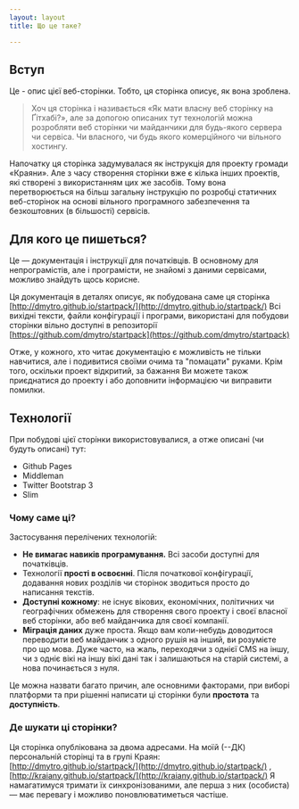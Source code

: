 ```yaml
---
layout: layout
title: Що це таке?

---
```


##  Вступ

Це - опис цієї веб-сторінки. Тобто, ця сторінка описує, як вона зроблена.

>  Хоч ця сторінка і називається «Як мати власну веб сторінку на Ґітхабі?», але за допогою описаних тут технологій можна розробляти веб сторінки чи майданчики для будь-якого сервера чи сервіса. Чи  власного, чи будь якого комерційного чи вільного хостингу.

Напочатку ця сторінка задумувалася як інструкція для проекту громади «Краяни». Але з часу створення сторінки вже є кілька інших проектів, які створені з використанням цих же засобів. Тому вона перетворюється на більш загальну інструкцію по розробці статичних веб-сторінок на основі вільного програмного забезпечення та безкоштовних (в більшості) сервісів.

## Для кого це пишеться?

Це — документація і інструкції для початківців. В основному для непрограмістів, але і програмісти, не знайомі з даними сервісами, можливо знайдуть щось корисне. 

Ця документація в деталях описує, як побудована саме ця сторінка [http://dmytro.github.io/startpack/](http://dmytro.github.io/startpack/) Всі вихідні тексти, файли конфігурації і програми, використані для побудови сторінки вільно доступні в репозиторії [https://github.com/dmytro/startpack](https://github.com/dmytro/startpack) 

Отже, у кожного, хто читає документацію є можливість не тільки навчитися, але і подивитися своїми очима та "помацати" руками. Крім того, оскільки проект відкритий, за бажання Ви можете також приєднатися до проекту і або доповнити інформацією чи виправити помилки.


## Технології

При побудові цієї сторінки використовувалися, а отже описані (чи будуть описані) тут:

- Github Pages
- Middleman
- Twitter Bootstrap 3
- Slim

### Чому саме ці?

Застосування перелічених технологій:

- **Не вимагає навиків програмування.** Всі засоби доступні для початківців.
- Технології **прості в освоєнні**. Після початкової конфігурації, додавання нових розділів чи сторінок зводиться просто до написання текстів.
- **Доступні кожному**: не існує вікових, економічних, політичних чи географічних обмежень для створення свого проекту і своєї власної веб сторінки, або веб майданчика для своєї компанії.
- **Міграція даних** дуже проста. Якщо вам коли-небудь доводитося переводити веб майданчик з одного рушія на інший, ви розумієте про що мова. Дуже часто, на жаль, переходячи з однієї CMS на іншу, чи з одніє вікі на іншу вікі дані так і залишаються на старій системі, а нова починається з нуля.

Це можна назвати багато причин, але основними факторами, при виборі платформи та при рішенні написати ці сторінки були **простота** та **доступність**.

###  Де шукати ці сторінки?

Ця сторінка опублікована за двома адресами. На моїй (--ДК) персональній сторінці та в групі Краян:  [http://dmytro.github.io/startpack/](http://dmytro.github.io/startpack/) ,  [http://kraiany.github.io/startpack/](http://kraiany.github.io/startpack/)  Я намагатимуся тримати їх синхронізованими, але перша з них (особиста) — має перевагу і можливо поновлюватиметься частіше.

